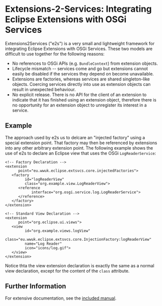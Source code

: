 Extensions-2-Services: Integrating Eclipse Extensions with OSGi Services
========================================================================

Extensions2Services ("e2s") is a very small and lightweight framework for integrating Eclipse Extensions with OSGi Services. These two models are difficult to use together for the following reasons:

* No references to OSGi APIs (e.g. `BundleContext`) from extension objects.
* Lifecycle mismatch -- services come and go but extensions cannot easily be disabled if the services they depend on become unavailable.
* Extensions are factories, whereas services are shared singleton-like objects. Coercing services directly into use as extension objects can result in unexpected behaviour.
* No explicit release. There is no API for the client of an extension to indicate that it has finished using an extension object, therefore there is no opportunity for an extension object to unregister its interest in a service.

Example
-------

The approach used by e2s us to delcare an "injected factory" using a special extension point. That factory may then be referenced by extensions into any other arbitrary extension point. The following example shows the use of e2s to declare an Eclipse view that uses the OSGi `LogReaderService`:
    
	<!-- Factory Declaration -->
	<extension
	      point="eu.wwuk.eclipse.extsvcs.core.injectedFactories">
	   <factory
	         id="logReaderView"
	         class="org.example.view.LogReaderView">
	      <reference
	            interface="org.osgi.service.log.LogReaderService">
	      </reference>
	   </factory>
	</extension>

	<!-- Standard View Declaration -->
	<extension
	      point="org.eclipse.ui.views">
	   <view
	         id="org.example.views.logView"
	         class="eu.wwuk.eclipse.extsvcs.core.InjectionFactory:logReaderView"
	         name="Log Reader"
	         icon="icons/log.gif">
	   </view>
	</extension>

Notice thta the view extension declaration is exactly the same as a normal view declaration, except for the content of the `class` attribute.

Further Information
-------------------

For extensive documentation, see the [included manual](/raw/master/manual/manual.pdf).